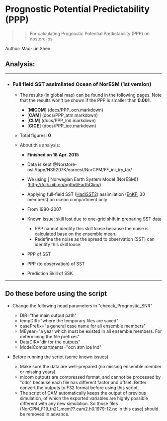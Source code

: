 
Prognostic Potential Predictability (PPP)
==========
>> For calculating Prognostic Potential Predictability (PPP) on nostore-osl 

Author: Mao-Lin Shen


## Analysis:


--------------------------------------
* ### Full field SST assimilated Ocean of NorESM (1st version)

  * The results (in global map) can be found in the following pages. Note that the results won't be shown if the PPP is smaller than __0.001__.

    * [__MICOM__] (docs/PPP_ocn.markdown)
    * [__CAM__] (docs/PPP_atm.markdown) 
    * [__CLM__] (docs/PPP_lnd.markdown)
    * [__CICE__] (docs/PPP_ice.markdown)
  * Total figures: __0__

  * About this analysis:
    * __Finished on 18 Apr. 2015__
    * Data is kept @Norstore-osl:/tape/NS9207K/earnest/NorCPM/FF_ini_try_tar/
    * We using [ Norwegian Earth System Model (NorESM)] (http://folk.uib.no/ngfhd/EarthClim/)
    * Applying full-field SST ([HadISST2](http://www.metoffice.gov.uk/hadobs/hadisst2/)) assimilation ([EnKF](http://enkf.nersc.no/), 30 members) on ocean compartment only
    * From 1980-2007
    * Known issue: skill lost due to one-grid shift in preparing SST data
      * PPP cannot identify this skill loose because the noise is calculated base on the ensemble mean. 
      * Redefine the noise as the spread to observation (SST) can identify this skill loose. 
     * PPP of SST
       
     * PPP (to observation) of SST
     * Prediction Skill of SSK

------------------
## Do these before using the script ##

* Change the following head parameters in "cheeck_Prognostic_SNR"
  * DIR="the main output path"
  * tempDIR="where the temporary files are saved"
  * casePrefix="a general case name for all ensemble members" 
  * MEyear="a year which must be existed in all ensemble members. For determining the file prefixes" 
  * DataDIR="dir for the outputs"
  * ModelCompartments="ocn atm ice lnd"

* Before running the script (some known issues)
  * Make sure the data are well-prepared (no missing ensemble member or missing years)
  * micom outputs are compressed format, and cannot be processed by "cdo" because each file has different factor and offset. Better convert the outputs to F32 format before using this script.
  * The script of CAM automatically keeps the output of previous simulation, of which the exported variables are highly possible different with any new simulation. So those files (NorCPM_F19_tn21_mem??.cam2.h0.1979-12.nc in this case) should be removed in advance.   




